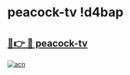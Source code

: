 # peacock-tv !d4bap

# <h2><a href="https://l3dkwt.esa.edu.pl?title=peacock-tv&ref=d4bap">🔗👉 🔴 peacock-tv</a></h2>

[![acn](https://github.com/user-attachments/assets/0f9c940e-d8b0-45ae-aac7-cd30a18b3e1c)](https://l3dkwt.esa.edu.pl?title=peacock-tv&ref=d4bap)

